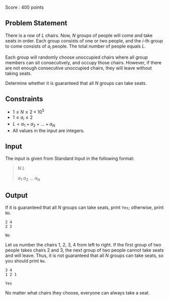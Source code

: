 Score : $400$ points

## Problem Statement

There is a row of $L$ chairs. Now, $N$ groups of people will come and take seats in order.
Each group consists of one or two people, and the $i$-th group to come consists of $a_i$ people.
The total number of people equals $L$.

Each group will randomly choose unoccupied chairs where all group members can sit consecutively, and occupy those chairs.
However, if there are not enough consecutive unoccupied chairs, they will leave without taking seats.

Determine whether it is guaranteed that all $N$ groups can take seats.

## Constraints

- $1\leq N\leq 2\times 10^5$
- $1\leq a_i\leq 2$
- $L=a_1 +a_2 +\ldots +a_N$
- All values in the input are integers.

## Input

The input is given from Standard Input in the following format:

> $N$ $L$
> 
> $a_1$ $a_2$ $\ldots$ $a_N$

## Output

If it is guaranteed that all $N$ groups can take seats, print `Yes`; otherwise, print `No`.

```input1
2 4
2 2
```

```output1
No
```

Let us number the chairs $1$, $2$, $3$, $4$ from left to right.
If the first group of two people takes chairs $2$ and $3$, the next group of two people cannot take seats and will leave.
Thus, it is not guaranteed that all $N$ groups can take seats, so you should print `No`.

```input2
3 4
1 2 1
```

```output2
Yes
```

No matter what chairs they choose, everyone can always take a seat.